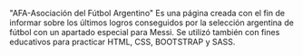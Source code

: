 "AFA-Asociación del Fútbol Argentino" Es una página creada con el fin de informar sobre los últimos logros conseguidos por la selección argentina de fútbol con un apartado especial para Messi.
Se utilizó también con fines educativos para practicar HTML, CSS, BOOTSTRAP y SASS.
